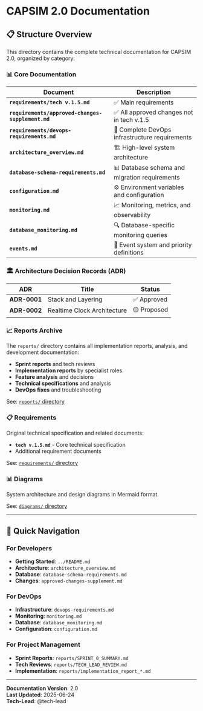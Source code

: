 # CAPSIM 2.0 Documentation

## 📋 Structure Overview

This directory contains the complete technical documentation for CAPSIM 2.0, organized by category:

### 📊 Core Documentation

| Document | Description |
|----------|-------------|
| **`requirements/tech v.1.5.md`** | ✅ Main requirements |
| **`requirements/approved-changes-supplement.md`** | ✅ All approved changes not in tech v.1.5 |
| **`requirements/devops-requirements.md`** | 🚀 Complete DevOps infrastructure requirements |
| **`architecture_overview.md`** | 🏗 High-level system architecture |
| **`database-schema-requirements.md`** | 📊 Database schema and migration requirements |
| **`configuration.md`** | ⚙️ Environment variables and configuration |
| **`monitoring.md`** | 📈 Monitoring, metrics, and observability |
| **`database_monitoring.md`** | 🔍 Database-specific monitoring queries |
| **`events.md`** | 🎯 Event system and priority definitions |

### 🏛 Architecture Decision Records (ADR)

| ADR | Title | Status |
|-----|-------|--------|
| **ADR-0001** | Stack and Layering | ✅ Approved |
| **ADR-0002** | Realtime Clock Architecture | 🟡 Proposed |

### 📈 Reports Archive

The `reports/` directory contains all implementation reports, analysis, and development documentation:

- **Sprint reports** and tech reviews
- **Implementation reports** by specialist roles
- **Feature analysis** and decisions
- **Technical specifications** and analysis
- **DevOps fixes** and troubleshooting

See: [`reports/` directory](./reports/)

### 📋 Requirements

Original technical specification and related documents:

- **`tech v.1.5.md`** - Core technical specification
- Additional requirement documents

See: [`requirements/` directory](./requirements/)

### 📊 Diagrams

System architecture and design diagrams in Mermaid format.

See: [`diagrams/` directory](./diagrams/)

---

## 🎯 Quick Navigation

### For Developers
- **Getting Started**: `../README.md`
- **Architecture**: `architecture_overview.md`
- **Database**: `database-schema-requirements.md`
- **Changes**: `approved-changes-supplement.md`

### For DevOps
- **Infrastructure**: `devops-requirements.md`
- **Monitoring**: `monitoring.md`
- **Database**: `database_monitoring.md`
- **Configuration**: `configuration.md`

### For Project Management
- **Sprint Reports**: `reports/SPRINT_0_SUMMARY.md`
- **Tech Reviews**: `reports/TECH_LEAD_REVIEW.md`
- **Implementation**: `reports/implementation_report_*.md`

---

**Documentation Version**: 2.0  
**Last Updated**: 2025-06-24  
**Tech-Lead**: @tech-lead